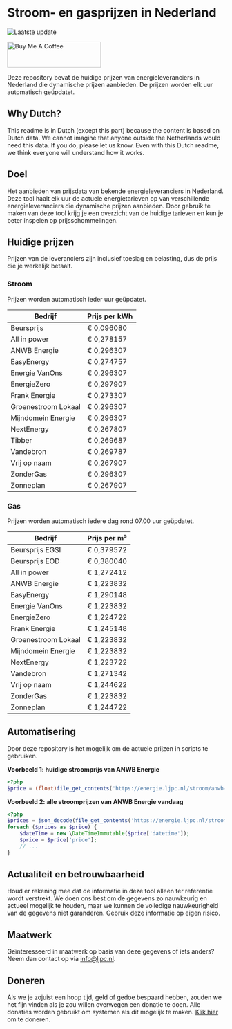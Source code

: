 # Stroom- en gasprijzen in Nederland

![Laatste update](https://img.shields.io/badge/laatste%20update-2024--08--19%2010%3A00%20CET-brightgreen)

<a href="https://www.buymeacoffee.com/Lars-" target="_blank"><img src="https://cdn.buymeacoffee.com/buttons/v2/default-orange.png" alt="Buy Me A Coffee" height="60" style="height: 60px !important;width: 217px !important;" ></a>

Deze repository bevat de huidige prijzen van energieleveranciers in Nederland die dynamische prijzen aanbieden. De prijzen worden elk uur automatisch geüpdatet.

## Why Dutch?

This readme is in Dutch (except this part) because the content is based on Dutch data. We cannot imagine that anyone outside the Netherlands would need this data. If you do, please let us know. Even with this Dutch readme, we think
everyone will understand how it works.

## Doel

Het aanbieden van prijsdata van bekende energieleveranciers in Nederland. Deze tool haalt elk uur de actuele energietarieven op van verschillende energieleveranciers die dynamische prijzen aanbieden. Door gebruik te maken van deze tool
krijg je een overzicht van de huidige tarieven en kun je beter inspelen op prijsschommelingen.

## Huidige prijzen

Prijzen van de leveranciers zijn inclusief toeslag en belasting, dus de prijs die je werkelijk betaalt.

### Stroom

Prijzen worden automatisch ieder uur geüpdatet.

 Bedrijf | Prijs per kWh 
---------|---------------
Beursprijs | € 0,096080
All in power | € 0,278157
ANWB Energie | € 0,296307
EasyEnergy | € 0,274757
Energie VanOns | € 0,296307
EnergieZero | € 0,297907
Frank Energie | € 0,273307
Groenestroom Lokaal | € 0,296307
Mijndomein Energie | € 0,296307
NextEnergy | € 0,267807
Tibber | € 0,269687
Vandebron | € 0,269787
Vrij op naam | € 0,267907
ZonderGas | € 0,296307
Zonneplan | € 0,267907


### Gas

Prijzen worden automatisch iedere dag rond 07.00 uur geüpdatet.

 Bedrijf | Prijs per m³ 
---------|--------------
Beursprijs EGSI | € 0,379572
Beursprijs EOD | € 0,380040
All in power | € 1,272412
ANWB Energie | € 1,223832
EasyEnergy | € 1,290148
Energie VanOns | € 1,223832
EnergieZero | € 1,224722
Frank Energie | € 1,245148
Groenestroom Lokaal | € 1,223832
Mijndomein Energie | € 1,223832
NextEnergy | € 1,223722
Vandebron | € 1,271342
Vrij op naam | € 1,244622
ZonderGas | € 1,223832
Zonneplan | € 1,244722


## Automatisering

Door deze repository is het mogelijk om de actuele prijzen in scripts te gebruiken.

**Voorbeeld 1: huidige stroomprijs van ANWB Energie**

```php
<?php
$price = (float)file_get_contents('https://energie.ljpc.nl/stroom/anwb-energie-nu.txt');

```

**Voorbeeld 2: alle stroomprijzen van ANWB Energie vandaag**

```php
<?php
$prices = json_decode(file_get_contents('https://energie.ljpc.nl/stroom/all-in-power-vandaag.json'),true);
foreach ($prices as $price) {
    $dateTime = new \DateTimeImmutable($price['datetime']);
    $price = $price['price'];
    // ...
}
```

## Actualiteit en betrouwbaarheid

Houd er rekening mee dat de informatie in deze tool alleen ter referentie wordt verstrekt. We doen ons best om de gegevens zo nauwkeurig en actueel mogelijk te houden, maar we kunnen de volledige nauwkeurigheid van de gegevens niet
garanderen. Gebruik deze informatie op eigen risico.

## Maatwerk

Geïnteresseerd in maatwerk op basis van deze gegevens of iets anders? Neem dan contact op
via [info@ljpc.nl](mailto:info@ljpc.nl?subject=Energie%20prijzen).

## Doneren

Als we je zojuist een hoop tijd, geld of gedoe bespaard hebben, zouden we het fijn vinden als je zou willen overwegen een
donatie te doen. Alle donaties worden gebruikt om systemen als dit mogelijk te
maken. [Klik hier](https://www.buymeacoffee.com/Lars-) om te doneren.
